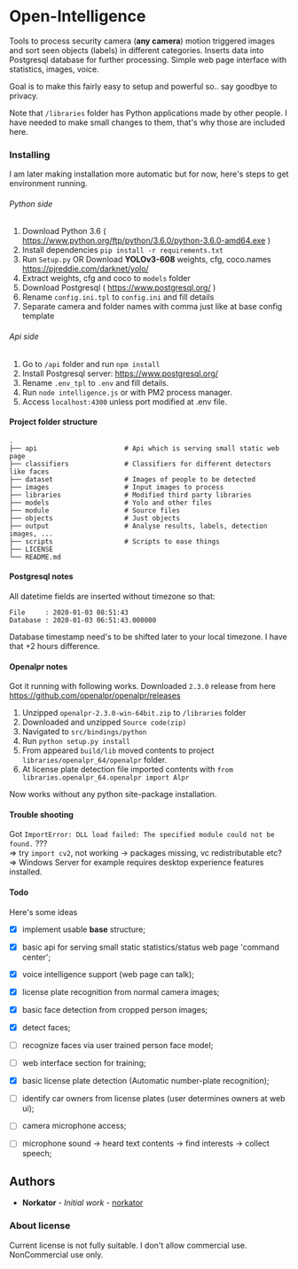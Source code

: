 # Open-Intelligence

Tools to process security camera (<b>any camera</b>) motion triggered images and sort seen objects (labels) in different categories. 
Inserts data into Postgresql database for further processing. Simple web page interface with statistics, images, voice.

Goal is to make this fairly easy to setup and powerful so.. say goodbye to privacy.

Note that `/libraries` folder has Python applications made by other people. 
I have needed to make small changes to them, that's why those are included here.


### Installing

I am later making installation more automatic but for now, 
here's steps to get environment running.

###### Python side
1. Download Python 3.6 ( https://www.python.org/ftp/python/3.6.0/python-3.6.0-amd64.exe ) 
2. Install dependencies `pip install -r requirements.txt`
3. Run `Setup.py` OR Download <b>YOLOv3-608</b> weights, cfg, coco.names https://pjreddie.com/darknet/yolo/
4. Extract weights, cfg and coco to `models` folder
5. Download Postgresql ( https://www.postgresql.org/ )
6. Rename `config.ini.tpl` to `config.ini` and fill details
7. Separate camera and folder names with comma just like at base config template

###### Api side
1. Go to `/api` folder and run `npm install`
2. Install Postgresql server: https://www.postgresql.org/
3. Rename `.env_tpl` to `.env` and fill details.
4. Run `node intelligence.js` or with PM2 process manager.
5. Access `localhost:4300` unless port modified at .env file. 


#### Project folder structure

    .
    ├── api                      # Api which is serving small static web page
    ├── classifiers              # Classifiers for different detectors like faces
    ├── dataset                  # Images of people to be detected
    ├── images                   # Input images to process 
    ├── libraries                # Modified third party libraries
    ├── models                   # Yolo and other files
    ├── module                   # Source files
    ├── objects                  # Just objects
    ├── output                   # Analyse results, labels, detection images, ...
    ├── scripts                  # Scripts to ease things
    ├── LICENSE
    └── README.md


#### Postgresql notes

All datetime fields are inserted without timezone so that:

```
File     : 2020-01-03 08:51:43
Database : 2020-01-03 06:51:43.000000
```

Database timestamp need's to be shifted later to your local timezone. I have that +2 hours difference.


#### Openalpr notes

Got it running with following works.
Downloaded `2.3.0` release from here https://github.com/openalpr/openalpr/releases

1. Unzipped `openalpr-2.3.0-win-64bit.zip` to `/libraries` folder
2. Downloaded and unzipped `Source code(zip)`
3. Navigated to `src/bindings/python`
4. Run `python setup.py install`
5. From appeared `build/lib` moved contents to project `libraries/openalpr_64/openalpr` folder.
6. At license plate detection file imported contents with `from libraries.openalpr_64.openalpr import Alpr`

Now works without any python site-package installation.



#### Trouble shooting
Got `ImportError: DLL load failed: The specified module could not be found.` ???  
=> try `import cv2`, not working -> packages missing, vc redistributable etc?  
=> Windows Server for example requires desktop experience features installed.


#### Todo

Here's some ideas

- [x] implement usable **base** structure;
- [x] basic api for serving small static statistics/status web page 'command center';
- [x] voice intelligence support (web page can talk);
- [x] license plate recognition from normal camera images;
- [x] basic face detection from cropped person images;
- [x] detect faces;
- [ ] recognize faces via user trained person face model;
- [ ] web interface section for training;
- [x] basic license plate detection (Automatic number-plate recognition);
- [ ] identify car owners from license plates (user determines owners at web ui);
- [ ] camera microphone access;
- [ ] microphone sound -> heard text contents -> find interests -> collect speech;


## Authors

* **Norkator** - *Initial work* - [norkator](https://github.com/norkator)


### About license
Current license is not fully suitable. I don't allow commercial use.  
NonCommercial use only.